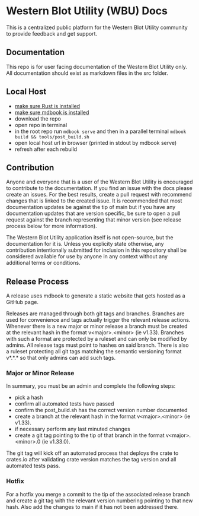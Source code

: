 # Western Blot Utility (WBU) Docs

This is a centralized public platform for the Western Blot Utility community to provide feedback and get support.

## Documentation

This repo is for user facing documentation of the Western Blot Utility only. All documentation should exist as markdown files in the src folder. 

## Local Host

- [make sure Rust is installed](https://www.rust-lang.org/tools/install)
- [make sure mdbook is installed](https://rust-lang.github.io/mdBook/guide/installation.html)
- download the repo
- open repo in terminal
- in the root repo run `mdbook serve` and then in a parallel terminal `mdbook build && tools/post_build.sh`
- open local host url in browser (printed in stdout by mdbook serve)
- refresh after each rebuild

## Contribution

Anyone and everyone that is a user of the Western Blot Utility is encouraged to contribute to the documentation. If you find an issue with the docs please create an issues. For the best results, create a pull request with recommend changes that is linked to the created issue. It is recommended that most documentation updates be against the tip of main but if you have any documentation updates that are version specific, be sure to open a pull request against the branch representing that minor version (see release process below for more information).

The Western Blot Utility application itself is not open-source, but the documentation for it is. Unless you explicity state otherwise, any contribution intentionally submitted for inclusion in this repository shall be considered available for use by anyone in any context without any additional terms or conditions.

## Release Process

A release uses mdbook to generate a static website that gets hosted as a GitHub page.

Releases are managed through both git tags and branches. Branches are used for convenience and tags actually trigger the relevant release actions. Whenever there is a new major or minor release a branch must be created at the relevant hash in the format v\<major\>.\<minor\> (ie v1.33). Branches with such a format are protected by a ruleset and can only be modified by admins. All release tags must point to hashes on said branch. There is also a ruleset protecting all git tags matching the semantic versioning format v*.*.\* so that only admins can add such tags.

### Major or Minor Release

In summary, you must be an admin and complete the following steps:

- pick a hash
- confirm all automated tests have passed
- confirm the post_build.sh has the correct version number documented
- create a branch at the relevant hash in the format v\<major\>.\<minor\> (ie v1.33).
- if necessary perform any last minuted changes
- create a git tag pointing to the tip of that branch in the format v\<major\>.\<minor\>.0 (ie v1.33.0).

The git tag will kick off an automated process that deploys the crate to crates.io after validating crate version matches the tag version and all automated tests pass.

### Hotfix

For a hotfix you merge a commit to the tip of the associated release branch and create a git tag with the relevant version numbering pointing to that new hash. Also add the changes to main if it has not been addressed there. 

